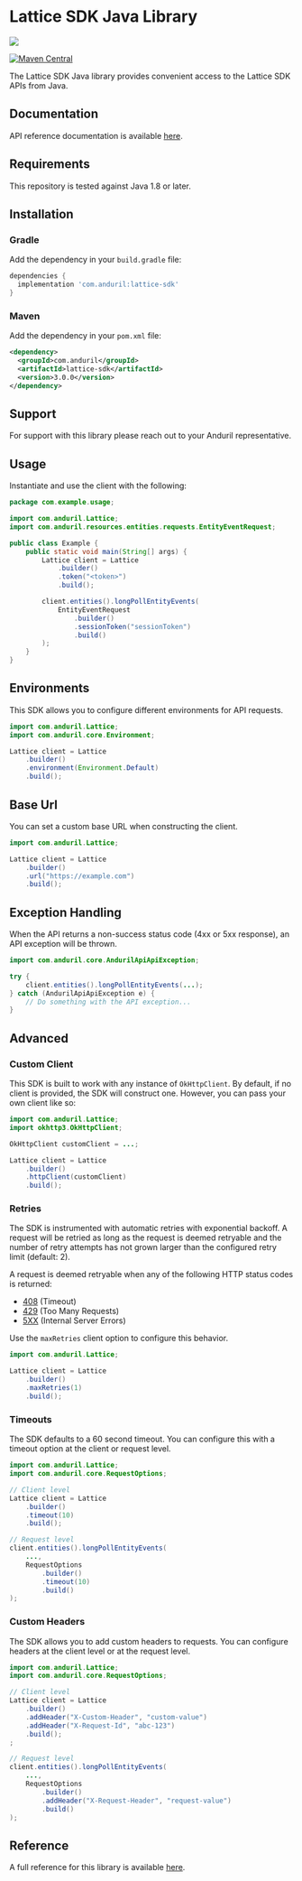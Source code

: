# Lattice SDK Java Library

![](https://www.anduril.com/lattice-sdk/)

[![Maven Central](https://img.shields.io/maven-central/v/com.anduril/lattice-sdk)](https://central.sonatype.com/artifact/com.anduril/lattice-sdk)

The Lattice SDK Java library provides convenient access to the Lattice SDK APIs from Java.

## Documentation

API reference documentation is available [here](https://developer.anduril.com/).

## Requirements

This repository is tested against Java 1.8 or later. 

## Installation

### Gradle

Add the dependency in your `build.gradle` file:

```groovy
dependencies {
  implementation 'com.anduril:lattice-sdk'
}
```

### Maven

Add the dependency in your `pom.xml` file:

```xml
<dependency>
  <groupId>com.anduril</groupId>
  <artifactId>lattice-sdk</artifactId>
  <version>3.0.0</version>
</dependency>
```

## Support

For support with this library please reach out to your Anduril representative.

## Usage

Instantiate and use the client with the following:

```java
package com.example.usage;

import com.anduril.Lattice;
import com.anduril.resources.entities.requests.EntityEventRequest;

public class Example {
    public static void main(String[] args) {
        Lattice client = Lattice
            .builder()
            .token("<token>")
            .build();

        client.entities().longPollEntityEvents(
            EntityEventRequest
                .builder()
                .sessionToken("sessionToken")
                .build()
        );
    }
}
```

## Environments

This SDK allows you to configure different environments for API requests.

```java
import com.anduril.Lattice;
import com.anduril.core.Environment;

Lattice client = Lattice
    .builder()
    .environment(Environment.Default)
    .build();
```

## Base Url

You can set a custom base URL when constructing the client.

```java
import com.anduril.Lattice;

Lattice client = Lattice
    .builder()
    .url("https://example.com")
    .build();
```

## Exception Handling

When the API returns a non-success status code (4xx or 5xx response), an API exception will be thrown.

```java
import com.anduril.core.AndurilApiApiException;

try {
    client.entities().longPollEntityEvents(...);
} catch (AndurilApiApiException e) {
    // Do something with the API exception...
}
```

## Advanced

### Custom Client

This SDK is built to work with any instance of `OkHttpClient`. By default, if no client is provided, the SDK will construct one. 
However, you can pass your own client like so:

```java
import com.anduril.Lattice;
import okhttp3.OkHttpClient;

OkHttpClient customClient = ...;

Lattice client = Lattice
    .builder()
    .httpClient(customClient)
    .build();
```

### Retries

The SDK is instrumented with automatic retries with exponential backoff. A request will be retried as long
as the request is deemed retryable and the number of retry attempts has not grown larger than the configured
retry limit (default: 2).

A request is deemed retryable when any of the following HTTP status codes is returned:

- [408](https://developer.mozilla.org/en-US/docs/Web/HTTP/Status/408) (Timeout)
- [429](https://developer.mozilla.org/en-US/docs/Web/HTTP/Status/429) (Too Many Requests)
- [5XX](https://developer.mozilla.org/en-US/docs/Web/HTTP/Status/500) (Internal Server Errors)

Use the `maxRetries` client option to configure this behavior.

```java
import com.anduril.Lattice;

Lattice client = Lattice
    .builder()
    .maxRetries(1)
    .build();
```

### Timeouts

The SDK defaults to a 60 second timeout. You can configure this with a timeout option at the client or request level.

```java
import com.anduril.Lattice;
import com.anduril.core.RequestOptions;

// Client level
Lattice client = Lattice
    .builder()
    .timeout(10)
    .build();

// Request level
client.entities().longPollEntityEvents(
    ...,
    RequestOptions
        .builder()
        .timeout(10)
        .build()
);
```

### Custom Headers

The SDK allows you to add custom headers to requests. You can configure headers at the client level or at the request level.

```java
import com.anduril.Lattice;
import com.anduril.core.RequestOptions;

// Client level
Lattice client = Lattice
    .builder()
    .addHeader("X-Custom-Header", "custom-value")
    .addHeader("X-Request-Id", "abc-123")
    .build();
;

// Request level
client.entities().longPollEntityEvents(
    ...,
    RequestOptions
        .builder()
        .addHeader("X-Request-Header", "request-value")
        .build()
);
```

## Reference

A full reference for this library is available [here](https://github.com/anduril/lattice-sdk-java/blob/HEAD/./reference.md).
